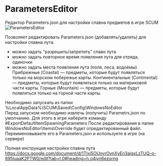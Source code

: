 # ParametersEditor
Редактор Parameters.json для настройки спавна предметов в игре SCUM
![ParametersEditor](https://github.com/user-attachments/assets/1ac1444c-abc9-40c8-b016-4072af6d969c)




Позволяет редактировать Parameters.json (добавлять/удалять) для настройки спавна лута.
- можно задать "разрешить/запретить" спавн лута
- можно задать повторное время появления лута для отряда, одиночки
- можно задать места появления лута (поля, леса, водоёмы)
Прибрежные (Coastal) — предметы, которые будут появляться только на морском побережье карты.
Континентальные (Continental) — предметы, которые будут появляться только на материковой части карты.
Горные (Mountain) — предметы, которые будут появляться только на горной части карты.

Необходимо запускать из папки %LocalAppData%\SCUM\Saved\Config\WindowsNoEditor\
Перед запуском необходимо извлечь (получить) Parametrs.json по умолчанию.
Для этого в игре наберите команду #ExportDefaultItemSpawningParameters
После редактирования в папке WindowsNoEditor\Items\Override будет отредактированный файл.
Переименовываете его в Parameters.json и используете в игре (на сервере)

Полная инструкция настройки спавна лута https://docs.google.com/document/d/1TIxj5OUnyrOvnXyEn3aigxLzTUQ-o-695luaaK2PTW0/edit?tab=t.0#heading=h.o4jyn6ezorng

